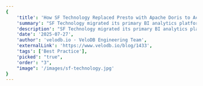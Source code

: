 ```yaml
---
{
    'title': 'How SF Technology Replaced Presto with Apache Doris to Achieve 3x Faster Queries and 48% Cost Savings',
    'summary': "SF Technology migrated its primary BI analytics platform from Presto to Apache Doris, supporting over 1 million daily queries. This strategic move solved critical issues with query speed, stability, and high costs.",
    'description': "SF Technology migrated its primary BI analytics platform from Presto to Apache Doris, supporting over 1 million daily queries. This strategic move solved critical issues with query speed, stability, and high costs.",
    'date': '2025-07-27',
    'author': 'velodb.io · VeloDB Engineering Team',
    'externalLink': 'https://www.velodb.io/blog/1433',
    'tags': ['Best Practice'],
    'picked': "true",
    'order': "3",
    "image": '/images/sf-technology.jpg'
}
---
```

